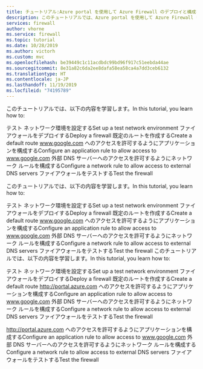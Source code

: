 ```yaml
---
title: チュートリアル:Azure portal を使用して Azure Firewall のデプロイと構成を行う
description: このチュートリアルでは、Azure portal を使用して Azure Firewall をデプロイおよび構成する方法を学習します。
services: firewall
author: vhorne
ms.service: firewall
ms.topic: tutorial
ms.date: 10/28/2019
ms.author: victorh
ms.custom: mvc
ms.openlocfilehash: be39449c1c11acdbdc99bd96f917c51eebda44ae
ms.sourcegitcommit: 8e31a82c6da2ee8dafa58ea58ca4a7dd3ceb6132
ms.translationtype: HT
ms.contentlocale: ja-JP
ms.lasthandoff: 11/19/2019
ms.locfileid: "74195789"
---
```

<span data-ttu-id="b5323-122">このチュートリアルでは、以下の内容を学習します。</span><span class="sxs-lookup"><span data-stu-id="b5323-122">In this tutorial, you learn how to:</span></span>


<span data-ttu-id="b5323-123">テスト ネットワーク環境を設定する</span><span class="sxs-lookup"><span data-stu-id="b5323-123">Set up a test network environment</span></span>
<span data-ttu-id="b5323-124">ファイアウォールをデプロイする</span><span class="sxs-lookup"><span data-stu-id="b5323-124">Deploy a firewall</span></span>
<span data-ttu-id="b5323-125">既定のルートを作成する</span><span class="sxs-lookup"><span data-stu-id="b5323-125">Create a default route</span></span>
<span data-ttu-id="b5323-126">www.google.com へのアクセスを許可するようにアプリケーションを構成する</span><span class="sxs-lookup"><span data-stu-id="b5323-126">Configure an application rule to allow access to www.google.com</span></span>
<span data-ttu-id="b5323-127">外部 DNS サーバーへのアクセスを許可するようにネットワーク ルールを構成する</span><span class="sxs-lookup"><span data-stu-id="b5323-127">Configure a network rule to allow access to external DNS servers</span></span>
<span data-ttu-id="b5323-128">ファイアウォールをテストする</span><span class="sxs-lookup"><span data-stu-id="b5323-128">Test the firewall</span></span>

<span data-ttu-id="b5323-122">このチュートリアルでは、以下の内容を学習します。</span><span class="sxs-lookup"><span data-stu-id="b5323-122">In this tutorial, you learn how to:</span></span>


<span data-ttu-id="b5323-123">テスト ネットワーク環境を設定する</span><span class="sxs-lookup"><span data-stu-id="b5323-123">Set up a test network environment</span></span>
<span data-ttu-id="b5323-124">ファイアウォールをデプロイする</span><span class="sxs-lookup"><span data-stu-id="b5323-124">Deploy a firewall</span></span>
<span data-ttu-id="b5323-125">既定のルートを作成する</span><span class="sxs-lookup"><span data-stu-id="b5323-125">Create a default route</span></span>
<span data-ttu-id="b5323-126"> www.google.com へのアクセスを許可するようにアプリケーションを構成する</span><span class="sxs-lookup"><span data-stu-id="b5323-126">Configure an application rule to allow access to www.google.com</span></span>
<span data-ttu-id="b5323-127">外部 DNS サーバーへのアクセスを許可するようにネットワーク ルールを構成する</span><span class="sxs-lookup"><span data-stu-id="b5323-127">Configure a network rule to allow access to external DNS servers</span></span>
<span data-ttu-id="b5323-128">ファイアウォールをテストする</span><span class="sxs-lookup"><span data-stu-id="b5323-128">Test the firewall</span></span>
<span data-ttu-id="b5323-122">このチュートリアルでは、以下の内容を学習します。</span><span class="sxs-lookup"><span data-stu-id="b5323-122">In this tutorial, you learn how to:</span></span>


<span data-ttu-id="b5323-123">テスト ネットワーク環境を設定する</span><span class="sxs-lookup"><span data-stu-id="b5323-123">Set up a test network environment</span></span>
<span data-ttu-id="b5323-124">ファイアウォールをデプロイする</span><span class="sxs-lookup"><span data-stu-id="b5323-124">Deploy a firewall</span></span>
<span data-ttu-id="b5323-125">既定のルートを作成する</span><span class="sxs-lookup"><span data-stu-id="b5323-125">Create a default route</span></span>
<span data-ttu-id="b5323-126">http://portal.azure.com へのアクセスを許可するようにアプリケーションを構成する</span><span class="sxs-lookup"><span data-stu-id="b5323-126">Configure an application rule to allow access to www.google.com</span></span>
<span data-ttu-id="b5323-127">外部 DNS サーバーへのアクセスを許可するようにネットワーク ルールを構成する</span><span class="sxs-lookup"><span data-stu-id="b5323-127">Configure a network rule to allow access to external DNS servers</span></span>
<span data-ttu-id="b5323-128">ファイアウォールをテストする</span><span class="sxs-lookup"><span data-stu-id="b5323-128">Test the firewall</span></span>

<span data-ttu-id="b5323-126"> http://portal.azure.com へのアクセスを許可するようにアプリケーションを構成する</span><span class="sxs-lookup"><span data-stu-id="b5323-126">Configure an application rule to allow access to www.google.com</span></span>
<span data-ttu-id="b5323-127">外部 DNS サーバーへのアクセスを許可するようにネットワーク ルールを構成する</span><span class="sxs-lookup"><span data-stu-id="b5323-127">Configure a network rule to allow access to external DNS servers</span></span>
<span data-ttu-id="b5323-128">ファイアウォールをテストする</span><span class="sxs-lookup"><span data-stu-id="b5323-128">Test the firewall</span></span>
